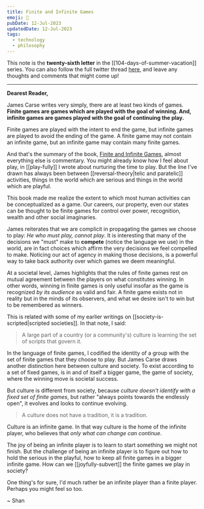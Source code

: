```yaml
---
title: Finite and Infinite Games
emoji: 🎲
pubDate: 12-Jul-2023
updatedDate: 12-Jul-2023
tags:
  - technology
  - philosophy
---
```


This note is the **twenty-sixth letter** in the [[104-days-of-summer-vacation]] series. You can also follow the full twitter thread [here](https://twitter.com/solderneer/status/1668911213810716672), and leave any thoughts and comments that might come up!

---

**Dearest Reader,**

James Carse writes very simply, there are at least two kinds of games. **Finite games are games which are played with the goal of winning. And, infinite games are games played with the goal of continuing the play.**

Finite games are played with the intent to end the game, but infinite games are played to avoid the ending of the game. A finite game may not contain an infinite game, but an infinite game may contain many finite games.

And that's the summary of the book, [Finite and Infinite Games](https://www.goodreads.com/book/show/189989.Finite_and_Infinite_Games?ac=1&from_search=true&qid=YQybHuBNdp&rank=1), almost everything else is commentary. You might already know how I feel about play, in [[play-fully]] I wrote about nurturing the time to play. But the line I've drawn has always been between [[reversal-theory|telic and paratelic]] activities, things in the world which are serious and things in the world which are playful.

This book made me realize the extent to which most human activities can be conceptualized as a game. Our careers, our property, even our states can be thought to be finite games for control over power, recognition, wealth and other social imaginaries.

James reiterates that we are complicit in propagating the games we choose to play: _He who must play, cannot play_. It is interesting that many of the decisions we "must" make to **compete** (notice the language we use) in the world, are in fact choices which affirm the very decisions we feel compelled to make. Noticing our act of agency in making those decisions, is a powerful way to take back authority over which games we deem meaningful.

At a societal level, James highlights that the rules of finite games rest on mutual agreement between the players on what constitutes winning. In other words, winning in finite games is only useful insofar as the game is recognized _by its audience_ as valid and fair. A finite game exists not in reality but in the minds of its observers, and what we desire isn't to win but to be remembered as winners.

This is related with some of my earlier writings on [[society-is-scripted|scripted societies]]. In that note, I said:

>A large part of a country (or a community's) culture is learning the set of scripts that govern it.

In the language of finite games, I codified the identity of a group with the set of finite games that they choose to play. But James Carse draws another distinction here between culture and society. To exist according to a set of fixed games, is in and of itself a bigger game, the game of society, where the winning move is societal success.

But culture is different from society, because _culture doesn't identify with a fixed set of finite games_, but rather "always points towards the endlessly open", it evolves and looks to continue evolving.

> A culture does not have a tradition, it is a tradition.

Culture is an infinite game. In that way culture is the home of the infinite player, who believes that _only what can change can continue_.

The joy of being an infinite player is to learn to start something we might not finish. But the challenge of being an infinite player is to figure out how to hold the serious in the playful, how to keep all finite games in a bigger infinite game. How can we [[joyfully-subvert]] the finite games we play in society?

One thing's for sure, I'd much rather be an infinite player than a finite player. Perhaps you might feel so too.

~ Shan


